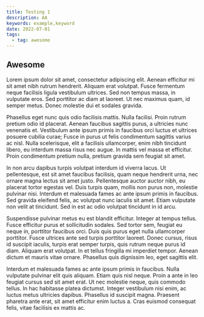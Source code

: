 ```yaml
---
title: Testing 1
description: AA
keywords: example,keyword
date: 2022-07-01
tags:
  - tag: awesome
---
```


## Awesome

Lorem ipsum dolor sit amet, consectetur adipiscing elit. Aenean efficitur mi sit amet nibh rutrum
hendrerit. Aliquam erat volutpat. Fusce fermentum neque facilisis ligula vestibulum ultrices. Sed
non tempus massa, in vulputate eros. Sed porttitor ac diam at laoreet. Ut nec maximus quam, id
semper metus. Donec molestie dui et sodales gravida.

Phasellus eget nunc quis odio facilisis mattis. Nulla facilisi. Proin rutrum pretium odio id
placerat. Aenean faucibus sagittis purus, a ultricies nunc venenatis et. Vestibulum ante ipsum
primis in faucibus orci luctus et ultrices posuere cubilia curae; Fusce in purus ut felis
condimentum sagittis varius ac nisl. Nulla scelerisque, elit a facilisis ullamcorper, enim nibh
tincidunt libero, eu interdum massa risus nec augue. In mattis vel massa et efficitur. Proin
condimentum pretium nulla, pretium gravida sem feugiat sit amet.

In non arcu dapibus turpis volutpat interdum id viverra lacus. Ut pellentesque, est sit amet
faucibus facilisis, quam neque hendrerit urna, nec ornare magna lectus sit amet justo. Pellentesque
auctor auctor nibh, eu placerat tortor egestas vel. Duis turpis quam, mollis non purus non, molestie
pulvinar nisi. Interdum et malesuada fames ac ante ipsum primis in faucibus. Sed gravida eleifend
felis, ac volutpat nunc iaculis sit amet. Etiam vulputate non velit at tincidunt. Sed in est ac odio
volutpat tincidunt in id arcu.

Suspendisse pulvinar metus eu est blandit efficitur. Integer at tempus tellus. Fusce efficitur purus
et sollicitudin sodales. Sed tortor sem, feugiat eu neque in, porttitor faucibus orci. Duis quis
purus eget nulla ullamcorper porttitor. Fusce ultrices ante sed turpis porttitor laoreet. Donec
cursus, risus id suscipit iaculis, turpis erat semper turpis, quis rutrum neque purus id diam.
Aliquam erat volutpat. In et tellus fringilla mi imperdiet tempor. Aenean dictum et mauris vitae
ornare. Phasellus quis dignissim leo, eget sagittis elit.

Interdum et malesuada fames ac ante ipsum primis in faucibus. Nulla vulputate pulvinar elit quis
aliquam. Etiam quis nisl neque. Proin a ante in leo feugiat cursus sed sit amet erat. Ut nec
molestie neque, quis commodo tellus. In hac habitasse platea dictumst. Integer vestibulum nisi enim,
ac luctus metus ultricies dapibus. Phasellus id suscipit magna. Praesent pharetra ante erat, sit
amet efficitur enim luctus a. Cras euismod consequat felis, vitae facilisis ex mattis ac.
